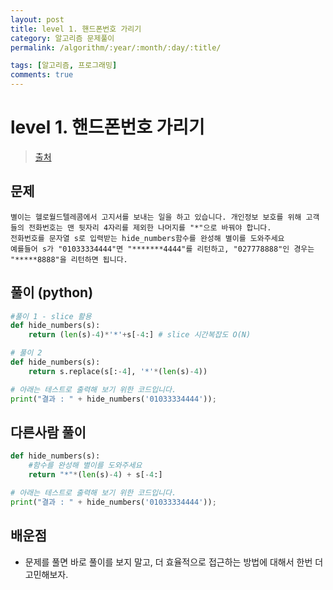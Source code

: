 ```yaml
---
layout: post
title: level 1. 핸드폰번호 가리기
category: 알고리즘 문제풀이
permalink: /algorithm/:year/:month/:day/:title/

tags: [알고리즘, 프로그래밍]
comments: true
---
```

# level 1. 핸드폰번호 가리기
> [출처](http://tryhelloworld.co.kr/challenge_codes/133)

## 문제
```
별이는 헬로월드텔레콤에서 고지서를 보내는 일을 하고 있습니다. 개인정보 보호를 위해 고객들의 전화번호는 맨 뒷자리 4자리를 제외한 나머지를 "*"으로 바꿔야 합니다.
전화번호를 문자열 s로 입력받는 hide_numbers함수를 완성해 별이를 도와주세요
예를들어 s가 "01033334444"면 "*******4444"를 리턴하고, "027778888"인 경우는 "*****8888"을 리턴하면 됩니다.
```


## 풀이 (python)

```python
#풀이 1 - slice 활용
def hide_numbers(s):
    return (len(s)-4)*'*'+s[-4:] # slice 시간복잡도 O(N)

# 풀이 2
def hide_numbers(s):
    return s.replace(s[:-4], '*'*(len(s)-4))

# 아래는 테스트로 출력해 보기 위한 코드입니다.
print("결과 : " + hide_numbers('01033334444'));
```


## 다른사람 풀이

```python
def hide_numbers(s):
    #함수를 완성해 별이를 도와주세요
    return "*"*(len(s)-4) + s[-4:]

# 아래는 테스트로 출력해 보기 위한 코드입니다.
print("결과 : " + hide_numbers('01033334444'));
```

## 배운점

- 문제를 풀면 바로 풀이를 보지 말고, 더 효율적으로 접근하는 방법에 대해서 한번 더 고민해보자.
